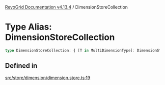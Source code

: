 [RevoGrid Documentation v4.13.4](README.md) / DimensionStoreCollection

# Type Alias: DimensionStoreCollection

```ts
type DimensionStoreCollection: { [T in MultiDimensionType]: DimensionStore };
```

## Defined in

[src/store/dimension/dimension.store.ts:19](https://github.com/revolist/revogrid/blob/325e86c31155d90566dec588c08b121b0ae7657a/src/store/dimension/dimension.store.ts#L19)
